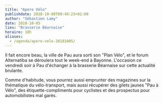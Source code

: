 ```yaml
---
title: "Apéro Vélo"
publishdate: 2018-10-08T09:48:23+02:00
author: "Sébastien Lamy"
date: 2018-10-05
lieu: "Brasserie Béarnaise"
horaire: 18h
aliases:
  - /agenda/apero-velo-20181005/
---
```


Il fait encore beau, la ville de Pau aura sorti son "Plan Vélo", et le forum 
Alternatiba se déroulera tout le week-end à Bayonne. L'occasion ce vendredi 
soir à Pau d'échanger à la brasserie Béarnaise sur cette actualité brulante.

Comme d'habitude, vous pourrez aussi emprunter des magazines sur la thématique 
du vélo-transport, mais aussi récupérer des gilets jaunes "Pau à Vélo", des 
étiquette-compliments pour cyclistes et des prospectus pour automobilistes mal 
garés.